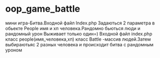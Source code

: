 # oop_game_battle
мини игра-Битва.Входной файл Index.php Задаються 2 параметра в обьекте People имя и хп человека.Рандомно бьються люди и рандомный урон
Выживает только один=)
Входной файл index.php 
класс people(имя_человека,хп) 
класс Battle -массив людей.Затем выбираютьяс 2 разных человека и происходит битва с рандомным уроном 
